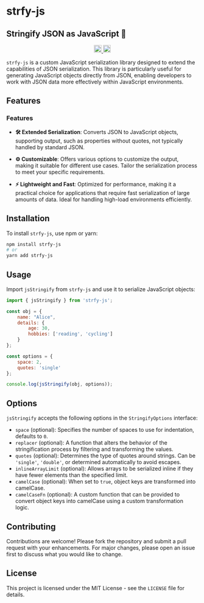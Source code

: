 # strfy-js

## Stringify JSON as JavaScript 🌴

<p align="center" width="100%">
  <a href="https://github.com/pyramation/strfy-js/actions/workflows/run-tests.yaml">
    <img height="20" src="https://github.com/pyramation/strfy-js/actions/workflows/run-tests.yaml/badge.svg" />
  </a>
   <a href="https://github.com/pyramation/strfy-js/blob/main/LICENSE-MIT"><img height="20" src="https://img.shields.io/badge/license-MIT-blue.svg"/></a>
</p>

`strfy-js` is a custom JavaScript serialization library designed to extend the capabilities of JSON serialization. This library is particularly useful for generating JavaScript objects directly from JSON, enabling developers to work with JSON data more effectively within JavaScript environments.

## Features

### Features

- **🛠️ Extended Serialization**: Converts JSON to JavaScript objects, supporting output, such as properties without quotes, not typically handled by standard JSON. 

- **⚙️ Customizable**: Offers various options to customize the output, making it suitable for different use cases. Tailor the serialization process to meet your specific requirements.

- **⚡ Lightweight and Fast**: Optimized for performance, making it a practical choice for applications that require fast serialization of large amounts of data. Ideal for handling high-load environments efficiently.

## Installation

To install `strfy-js`, use npm or yarn:

```bash
npm install strfy-js
# or
yarn add strfy-js
``` 

## Usage

Import `jsStringify` from `strfy-js` and use it to serialize JavaScript objects:

```javascript
import { jsStringify } from 'strfy-js';

const obj = {
    name: "Alice",
    details: {
        age: 30,
        hobbies: ['reading', 'cycling']
    }
};

const options = {
    space: 2,
    quotes: 'single'
};

console.log(jsStringify(obj, options));
```

## Options

`jsStringify` accepts the following options in the `StringifyOptions` interface:

- `space` (optional): Specifies the number of spaces to use for indentation, defaults to `0`.
- `replacer` (optional): A function that alters the behavior of the stringification process by filtering and transforming the values.
- `quotes` (optional): Determines the type of quotes around strings. Can be `'single'`, `'double'`, or determined automatically to avoid escapes.
- `inlineArrayLimit` (optional): Allows arrays to be serialized inline if they have fewer elements than the specified limit.
- `camelCase` (optional): When set to `true`, object keys are transformed into camelCase.
- `camelCaseFn` (optional): A custom function that can be provided to convert object keys into camelCase using a custom transformation logic.

## Contributing

Contributions are welcome! Please fork the repository and submit a pull request with your enhancements. For major changes, please open an issue first to discuss what you would like to change.

## License

This project is licensed under the MIT License - see the `LICENSE` file for details.
